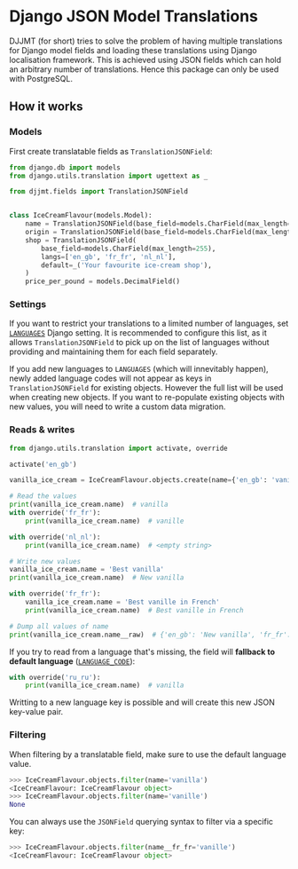 # Django JSON Model Translations

DJJMT (for short) tries to solve the problem of having multiple translations for Django model fields
and loading these translations using Django localisation framework.
This is achieved using JSON fields which can hold an arbitrary number of translations.
Hence this package can only be used with PostgreSQL.

## How it works

### Models

First create translatable fields as `TranslationJSONField`:

```python
from django.db import models
from django.utils.translation import ugettext as _

from djjmt.fields import TranslationJSONField


class IceCreamFlavour(models.Model):
    name = TranslationJSONField(base_field=models.CharField(max_length=127), langs=['en_gb', 'fr_fr', 'nl_nl'])
    origin = TranslationJSONField(base_field=models.CharField(max_length=127), default=_('Homemade'))
    shop = TranslationJSONField(
        base_field=models.CharField(max_length=255),
        langs=['en_gb', 'fr_fr', 'nl_nl'],
        default=_('Your favourite ice-cream shop'),
    )
    price_per_pound = models.DecimalField()
```

### Settings

If you want to restrict your translations to a limited number of languages, set [`LANGUAGES`](https://docs.djangoproject.com/en/2.0/ref/settings/#languages) Django setting.
It is recommended to configure this list, as it allows `TranslationJSONField` to pick up on the list of languages
without providing and maintaining them for each field separately.

If you add new languages to `LANGUAGES` (which will innevitably happen),
newly added language codes will not appear as keys in `TranslationJSONField` for existing objects.
However the full list will be used when creating new objects.
If you want to re-populate existing objects with new values, you will need to write a custom data migration.

### Reads & writes

```python
from django.utils.translation import activate, override

activate('en_gb')

vanilla_ice_cream = IceCreamFlavour.objects.create(name={'en_gb': 'vanilla', 'fr_fr': 'vanille'}, price_per_pound=50)

# Read the values
print(vanilla_ice_cream.name)  # vanilla
with override('fr_fr'):
    print(vanilla_ice_cream.name)  # vanille

with override('nl_nl'):
    print(vanilla_ice_cream.name)  # <empty string>

# Write new values
vanilla_ice_cream.name = 'Best vanilla'
print(vanilla_ice_cream.name)  # New vanilla

with override('fr_fr'):
    vanilla_ice_cream.name = 'Best vanille in French'
    print(vanilla_ice_cream.name)  # Best vanille in French

# Dump all values of name
print(vanilla_ice_cream.name__raw)  # {'en_gb': 'New vanilla', 'fr_fr': 'Best vanille in French', 'nl_nl': ''}
```

If you try to read from a language that's missing, the field will **fallback to default language** ([`LANGUAGE_CODE`](https://docs.djangoproject.com/en/2.0/ref/settings/#language-code)):

```python
with override('ru_ru'):
    print(vanilla_ice_cream.name)  # vanilla
```

Writting to a new language key is possible and will create this new JSON key-value pair.

### Filtering

When filtering by a translatable field, make sure to use the default language value.

```python
>>> IceCreamFlavour.objects.filter(name='vanilla')
<IceCreamFlavour: IceCreamFlavour object>
>>> IceCreamFlavour.objects.filter(name='vanille')
None
```

You can always use the `JSONField` querying syntax to filter via a specific key:

```python
>>> IceCreamFlavour.objects.filter(name__fr_fr='vanille')
<IceCreamFlavour: IceCreamFlavour object>
```
